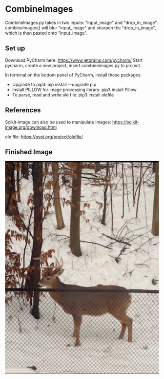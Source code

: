 # CombineImages
CombineImages.py takes in two inputs: "input_image" and "drop_in_image". combineImages() will blur "input_image" and 
sharpen the "drop_in_image", which is then pasted onto "input_image".

## Set up
Download PyCharm here: https://www.jetbrains.com/pycharm/
Start pycharm, create a new project, insert combineimages.py to project.

In terminal on the bottom panel of PyCharm, install these packages:
  - Upgrade to pip3:                               pip install --upgrade pip   
  - Install PILLOW for image processing library:   pip3 install Pillow   
  - To parse, read and write ole file:             pip3 install olefile    
  
## References
Scikit-image can also be used to manipulate images: https://scikit-image.org/download.html

ole file:                                           https://pypi.org/project/olefile/

## Finished Image
![Finished Image](https://github.com/dtnnguyen/CombineImages/blob/master/combineImages.gif)
